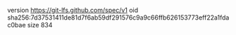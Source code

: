 version https://git-lfs.github.com/spec/v1
oid sha256:7d37531411de81d7f6ab59df291576c9a9c66ffb626153773eff22a1fdac0bae
size 834
